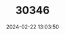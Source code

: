 ---
title: "30346"
category: "Euphorbia sekukuniensis"
draft: false
date: 2024-02-22 13:03:50
languages:
  English: ["Sekhukhuni Euphorbia", "Sekhukhune Candelabra Tree"]
  Afrikaans: ["Sekhukhuni-naboom", "Sekoekoensnaboom"]
---